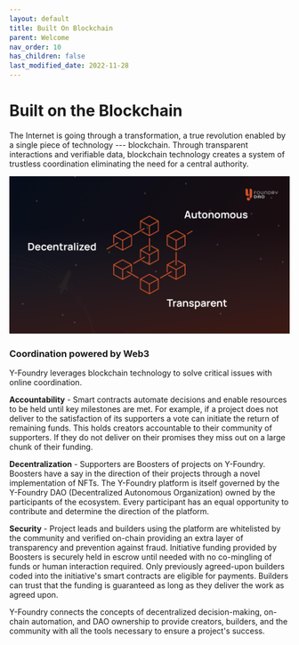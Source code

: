 ```yaml
---
layout: default
title: Built On Blockchain
parent: Welcome
nav_order: 10
has_children: false
last_modified_date: 2022-11-28
---
```


Built on the Blockchain
=======================

The Internet is going through a transformation, a true revolution enabled by a single piece of technology --- blockchain. Through transparent interactions and verifiable data, blockchain technology creates a system of trustless coordination eliminating the need for a central authority.

![](/assets/images/figure/decentralized-autonomous-transparent.png)

### Coordination powered by Web3

Y-Foundry leverages blockchain technology to solve critical issues with online coordination.

**Accountability** - Smart contracts automate decisions and enable resources to be held until key milestones are met. For example, if a project does not deliver to the satisfaction of its supporters a vote can initiate the return of remaining funds. This holds creators accountable to their community of supporters. If they do not deliver on their promises they miss out on a large chunk of their funding.

**Decentralization** - Supporters are Boosters of projects on Y-Foundry. Boosters have a say in the direction of their projects through a novel implementation of NFTs. The Y-Foundry platform is itself governed by the Y-Foundry DAO (Decentralized Autonomous Organization) owned by the participants of the ecosystem. Every participant has an equal opportunity to contribute and determine the direction of the platform.

**Security** - Project leads and builders using the platform are whitelisted by the community and verified on-chain providing an extra layer of transparency and prevention against fraud. Initiative funding provided by Boosters is securely held in escrow until needed with no co-mingling of funds or human interaction required. Only previously agreed-upon builders coded into the initiative's smart contracts are eligible for payments. Builders can trust that the funding is guaranteed as long as they deliver the work as agreed upon.

Y-Foundry connects the concepts of decentralized decision-making, on-chain automation, and DAO ownership to provide creators, builders, and the community with all the tools necessary to ensure a project's success.
